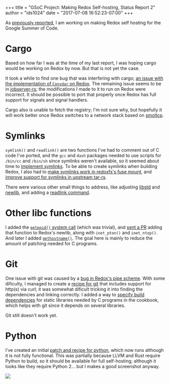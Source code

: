 +++
title = "GSoC Project: Making Redox Self-hosting, Status Report 2"
author = "ids1024"
date = "2017-07-08 16:52:23-07:00"
+++

As [previously reported](/news/gsoc-self-hosting-1/), I am working on making Redox self hosting for the Google Summer of Code.

# Cargo

Based on how far I was at the time of my last report, I was hoping cargo would be working on Redox by now. But that is not yet the case.

It took a while to find one bug that was interfering with cargo; [an issue with the implementation of `Convdar` on Redox](https://github.com/rust-lang/rust/pull/43082/). The remaining issue seems to be in [jobserver-rs](https://github.com/alexcrichton/jobserver-rs); the modifications I made to it to run on Redox were incorrect. It should be possible to port that properly once Redox has full support for signals and signal handlers.

Cargo also is unable to fetch the registry; I'm not sure why, but hopefully it will work better once Redox switches to a network stack based on [smoltcp](https://github.com/m-labs/smoltcp).

# Symlinks

`symlink()` and `readlink()` are two functions I've had to comment out of C code I've ported, and the `gcc` and `dash` packages needed to use scripts for `/bin/cc` and `/bin/sh` since symlinks weren't available, so it seemed about time to [implement symlinks](https://github.com/redox-os/redoxfs/pull/18). To be able to create symlinks when building Redox, I also had to [make symlinks work in redoxfs's fuse mount](https://github.com/redox-os/redoxfs/pull/20), and [improve support for symlinks in upstream tar-rs](https://github.com/alexcrichton/tar-rs/pull/117).

There were various other small things to address, like adjusting [libstd](https://github.com/redox-os/rust/pull/6) and [newlib](https://github.com/redox-os/newlib/pull/33), and adding a [readlink command](https://github.com/redox-os/coreutils/pull/156).

# Other libc functions

I added the [`getppid()` system call](https://github.com/redox-os/kernel/pull/26) (which was trivial), and [sent a PR](https://github.com/redox-os/newlib/pull/32) adding that function to Redox's newlib, along with `inet_pton()` and `inet_ntop()`. And later I added [`gethostname()`](https://github.com/redox-os/newlib/pull/37). The goal here is mainly to reduce the amount of patching needed for C programs.

# Git

One issue with git was caused by a [bug in Redox's pipe scheme](https://github.com/redox-os/kernel/pull/29). With some dificulty, I managed to create a [recipe for git](https://github.com/redox-os/cookbook/pull/40) that includes support for http(s) via curl; it was somewhat dificult tricking it into finding the dependencies and linking correctly. I added a way to [specify build dependencies](https://github.com/redox-os/cookbook/pull/39) for static libraries needed by C programs in the cookbook, which helps with git since it depends on several libraries.

Git still doesn't work yet.

# Python

I've created an initial [patch and recipe for python](https://github.com/redox-os/cookbook/pull/37), which now runs although it is not fully functional. This was partially because LLVM and Rust require Python to build, so it should be available for full self-hosting; although it looks like they require Python 2... but I makes a good screenshot anyway.

<img class="img-responsive" src="/img/screenshot/redox-python.png"/>

